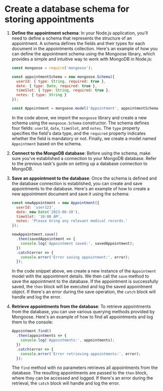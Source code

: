 

# Create a database schema for storing appointments

1. **Define the appointment schema**: In your Node.js application, you'll need to define a schema that represents the structure of an appointment. A schema defines the fields and their types for each document in the appointments collection. Here's an example of how you can define the appointment schema using the Mongoose library, which provides a simple and intuitive way to work with MongoDB in Node.js:

   ```javascript
   const mongoose = require('mongoose');

   const appointmentSchema = new mongoose.Schema({
     userId: { type: String, required: true },
     date: { type: Date, required: true },
     timeSlot: { type: String, required: true },
     notes: { type: String }
   });

   const Appointment = mongoose.model('Appointment', appointmentSchema);
   ```

   In the code above, we import the `mongoose` library and create a new schema using the `mongoose.Schema` constructor. The schema defines four fields: `userId`, `date`, `timeSlot`, and `notes`. The `type` property specifies the field's data type, and the `required` property indicates whether the field is mandatory or not. Finally, we create a model named `Appointment` based on the schema.

2. **Connect to the MongoDB database**: Before using the schema, make sure you've established a connection to your MongoDB database. Refer to the previous task's guide on setting up a database connection to MongoDB.

3. **Save an appointment to the database**: Once the schema is defined and the database connection is established, you can create and save appointments to the database. Here's an example of how to create a new appointment document and save it using the schema:

   ```javascript
   const newAppointment = new Appointment({
     userId: 'user123',
     date: new Date('2023-06-30'),
     timeSlot: '10:00 AM',
     notes: 'Please bring any relevant medical records.'
   });

   newAppointment.save()
     .then(savedAppointment => {
       console.log('Appointment saved:', savedAppointment);
     })
     .catch(error => {
       console.error('Error saving appointment:', error);
     });
   ```

   In the code snippet above, we create a new instance of the `Appointment` model with the appointment details. We then call the `save` method to save the appointment to the database. If the appointment is successfully saved, the `then` block will be executed and log the saved appointment object. If there's an error during the save operation, the `catch` block will handle and log the error.

4. **Retrieve appointments from the database**: To retrieve appointments from the database, you can use various querying methods provided by Mongoose. Here's an example of how to find all appointments and log them to the console:

   ```javascript
   Appointment.find()
     .then(appointments => {
       console.log('Appointments:', appointments);
     })
     .catch(error => {
       console.error('Error retrieving appointments:', error);
     });
   ```

   The `find` method with no parameters retrieves all appointments from the database. The resulting appointments are passed to the `then` block, where they can be accessed and logged. If there's an error during the retrieval, the `catch` block will handle and log the error.

